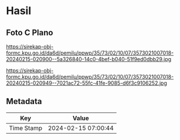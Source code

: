 # Hasil

## Foto C Plano

https://sirekap-obj-formc.kpu.go.id/da6d/pemilu/ppwp/35/73/02/10/07/3573021007018-20240215-020900--5a326840-14c0-4bef-b040-51f9ed0dbb29.jpg

https://sirekap-obj-formc.kpu.go.id/da6d/pemilu/ppwp/35/73/02/10/07/3573021007018-20240215-020949--7021ac72-55fc-41fe-9085-d6f3c9106252.jpg


## Metadata

| Key        | Value               |
| ---------- | ------------------- |
| Time Stamp | 2024-02-15 07:00:44 |



